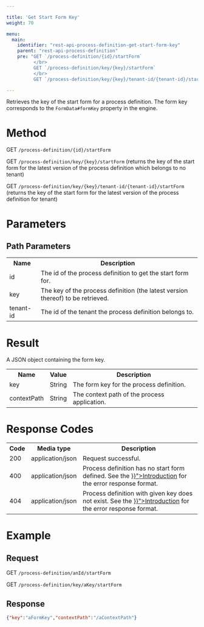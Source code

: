 ```yaml
---

title: 'Get Start Form Key'
weight: 70

menu:
  main:
    identifier: "rest-api-process-definition-get-start-form-key"
    parent: "rest-api-process-definition"
    pre: "GET `/process-definition/{id}/startForm`
          </br>
          GET `/process-definition/key/{key}/startForm`
          </br>
          GET `/process-definition/key/{key}/tenant-id/{tenant-id}/startForm`"

---
```



Retrieves the key of the start form for a process definition. The form key corresponds to the `FormData#formKey` property in the engine.


# Method

GET `/process-definition/{id}/startForm`

GET `/process-definition/key/{key}/startForm` (returns the key of the start form for the latest version of the process definition which belongs to no tenant)

GET `/process-definition/key/{key}/tenant-id/{tenant-id}/startForm` (returns the key of the start form for the latest version of the process definition for tenant)

# Parameters

## Path Parameters

<table class="table table-striped">
  <tr>
    <th>Name</th>
    <th>Description</th>
  </tr>
  <tr>
    <td>id</td>
    <td>The id of the process definition to get the start form for.</td>
  </tr>
  <tr>
    <td>key</td>
    <td>The key of the process definition (the latest version thereof) to be retrieved.</td>
  </tr>
  <tr>
    <td>tenant-id</td>
    <td>The id of the tenant the process definition belongs to.</td>
  </tr>
</table>


# Result

A JSON object containing the form key.

<table class="table table-striped">
  <tr>
    <th>Name</th>
    <th>Value</th>
    <th>Description</th>
  </tr>
  <tr>
    <td>key</td>
    <td>String</td>
    <td>The form key for the process definition.</td>
  </tr>
  <tr>
    <td>contextPath</td>
    <td>String</td>
    <td>The context path of the process application.</td>
  </tr>
</table>


# Response Codes

<table class="table table-striped">
  <tr>
    <th>Code</th>
    <th>Media type</th>
    <th>Description</th>
  </tr>
  <tr>
    <td>200</td>
    <td>application/json</td>
    <td>Request successful.</td>
  </tr>
  <tr>
    <td>400</td>
    <td>application/json</td>
    <td>Process definition has no start form defined. See the <a href="{{< ref "/reference/rest/overview/_index.md#error-handling" >}}">Introduction</a> for the error response format.</td>
  </tr>
  <tr>
    <td>404</td>
    <td>application/json</td>
    <td>Process definition with given key does not exist. See the <a href="{{< ref "/reference/rest/overview/_index.md#error-handling" >}}">Introduction</a> for the error response format.</td>
  </tr>
</table>


# Example

## Request

GET `/process-definition/anId/startForm`

GET `/process-definition/key/aKey/startForm`

## Response

```json
{"key":"aFormKey","contextPath":"/aContextPath"}
```
